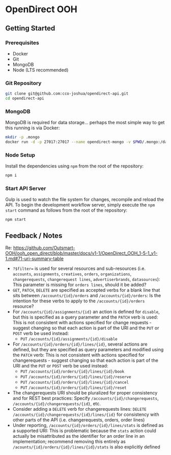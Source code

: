 # OpenDirect OOH

## Getting Started

### Prerequisites

* Docker
* Git
* MongoDB
* Node (LTS recommended)

### Git Repository

```bash
git clone git@github.com:cco-joshua/opendirect-api.git
cd opendirect-api
```

### MongoDB 

MongoDB is required for data storage... perhaps the most simple way to get this running is via Docker:

```bash
mkdir -p .mongo
docker run -d -p 27017:27017 --name opendirect-mongo -v $PWD/.mongo:/data/db mongo
```

### Node Setup

Install the dependencies using `npm` from the root of the repository:

```bash
npm i
```

### Start API Server

Gulp is used to watch the file system for changes, recompile and reload the API. To begin the development workflow server, simply execute the `npm start` command as follows from the root of the repository:

```bash
npm start
```

## Feedback / Notes

Re: <https://github.com/Outsmart-OOH/ooh_open_direct/blob/master/docs/v1-1/OpenDirect_OOH_1-5-1_v1-1.md#71-uri-summary-table>
* `?$filter=` is used for several resources and sub-resources (i.e. `accounts`, `assignments`, `creatives`, `orders`, `organizations`, `changerequests`, `changerequest lines`, `advertiserbrands`, `datasources`): This parameter is missing for `orders lines`, should it be added?
* `GET`, `PATCH`, `DELETE` are specified as accepted verbs for a blank line that sits between `/accounts/{id}/orders` and `/accounts/{id}/orders`: Is the intention for these verbs to apply to the `/accounts/{id}/orders` resource?
* For `/accounts/{id}/assignments/{id}` an action is defined for `disable`, but this is specified as a query parameter and the `PATCH` verb is used: This is not consistent with actions specified for change requests - suggest changing so that each action is part of the URI and the `PUT` or `POST` verb be used instead:
  * `PUT` `/accounts/{id}/assignments/{id}/disable`
* For `/accounts/{id}/orders/{id}/lines/{id}`, several actions are defined, but they are specified as query parameters and modified using the `PATCH` verb: This is not consistent with actions specified for changerequests - suggest changing so that each action is part of the URI and the `PUT` or `POST` verb be used instead:
  * `PUT` `/accounts/{id}/orders/{id}/lines/{id}/book`
  * `PUT` `/accounts/{id}/orders/{id}/lines/{id}/reserve`
  * `PUT` `/accounts/{id}/orders/{id}/lines/{id}/cancel`
  * `PUT` `/accounts/{id}/orders/{id}/lines/{id}/reset`
* The changerequests URI should be pluralized for proper consistency and for REST best practices: Specify `/accounts/{id}/changerequests`, `/accounts/{id}/changerequests/{id}`, etc.
* Consider adding a `DELETE` verb for changerequests lines: `DELETE` `/accounts/{id}/changerequests/{id}/lines/{id}` for consistency with other parts of the API (i.e. changerequests, orders, order lines)
* Under reporting, `/accounts/{id}/orders/{id}/lines/stats` is defined as a supported URI: This is problematic because the `stats` action could actually be misattributed as the identifier for an order line in an implementation; recommend removing this entirely as `/acounts/{id}/orders/{id}/lines/{id}/stats` is also explicitly defined